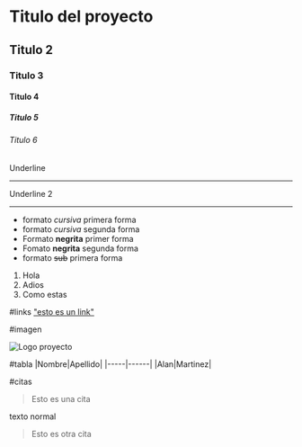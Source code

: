 # Titulo del proyecto
## Titulo 2
### Titulo 3
#### Titulo 4
##### Titulo 5
###### Titulo 6
Underline
___________


Underline 2
___________

- formato *cursiva* primera forma
- formato _cursiva_ segunda forma
- Formato **negrita** primer forma
- Fomato __negrita__ segunda forma
- formato ~~sub~~ primera forma

1. Hola
2. Adios
3. Como estas

#links
<a href=https://classroom.google.com/u/0/c/MTI2NDAxMTI2NDIy/> "esto  es un link" </a> 

#imagen

![Logo proyecto](https://estaticos.muyinteresante.es/uploads/images/gallery/59c4f5655bafe82c692a7052/gato-marron-redes.jpg)


#tabla 
|Nombre|Apellido|
|-----|------|
|Alan|Martinez|

#citas
 
 > Esto es una cita
 
 texto normal
 
 > Esto es otra cita
